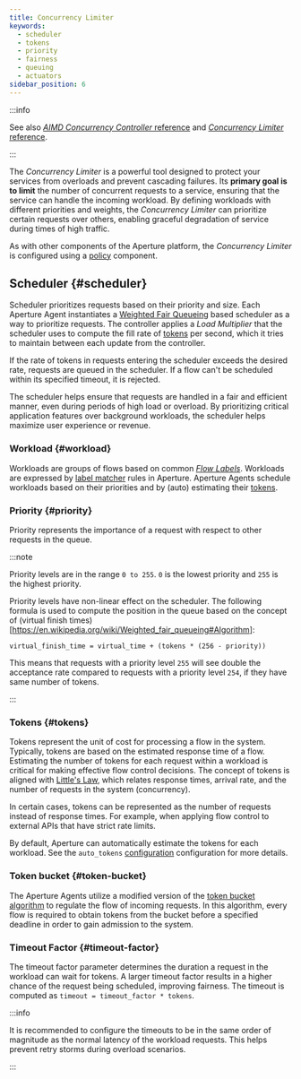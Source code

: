 ```yaml
---
title: Concurrency Limiter
keywords:
  - scheduler
  - tokens
  - priority
  - fairness
  - queuing
  - actuators
sidebar_position: 6
---
```


:::info

See also
[_AIMD Concurrency Controller_ reference](/reference/policies/spec.md#a-i-m-d-concurrency-controller)
and
[_Concurrency Limiter_ reference](/reference/policies/spec.md#concurrency-limiter).

:::

The _Concurrency Limiter_ is a powerful tool designed to protect your services
from overloads and prevent cascading failures. Its **primary goal is to limit**
the number of concurrent requests to a service, ensuring that the service can
handle the incoming workload. By defining workloads with different priorities
and weights, the _Concurrency Limiter_ can prioritize certain requests over
others, enabling graceful degradation of service during times of high traffic.

As with other components of the Aperture platform, the _Concurrency Limiter_ is
configured using a [policy][policies] component.

## Scheduler {#scheduler}

Scheduler prioritizes requests based on their priority and size. Each Aperture
Agent instantiates a
[Weighted Fair Queueing](https://en.wikipedia.org/wiki/Weighted_fair_queueing)
based scheduler as a way to prioritize requests. The controller applies a _Load
Multiplier_ that the scheduler uses to compute the fill rate of
[tokens](#tokens) per second, which it tries to maintain between each update
from the controller.

If the rate of tokens in requests entering the scheduler exceeds the desired
rate, requests are queued in the scheduler. If a flow can't be scheduled within
its specified timeout, it is rejected.

The scheduler helps ensure that requests are handled in a fair and efficient
manner, even during periods of high load or overload. By prioritizing critical
application features over background workloads, the scheduler helps maximize
user experience or revenue.

### Workload {#workload}

Workloads are groups of flows based on common [_Flow Labels_](../flow-label.md).
Workloads are expressed by [label matcher][label-matcher] rules in Aperture.
Aperture Agents schedule workloads based on their priorities and by (auto)
estimating their [tokens](#tokens).

### Priority {#priority}

Priority represents the importance of a request with respect to other requests
in the queue.

:::note

Priority levels are in the range `0 to 255`. `0` is the lowest priority and
`255` is the highest priority.

Priority levels have non-linear effect on the scheduler. The following formula
is used to compute the position in the queue based on the concept of (virtual
finish times)[https://en.wikipedia.org/wiki/Weighted_fair_queueing#Algorithm]:

`virtual_finish_time = virtual_time + (tokens * (256 - priority))`

This means that requests with a priority level `255` will see double the
acceptance rate compared to requests with a priority level `254`, if they have
same number of tokens.

:::

### Tokens {#tokens}

Tokens represent the unit of cost for processing a flow in the system.
Typically, tokens are based on the estimated response time of a flow. Estimating
the number of tokens for each request within a workload is critical for making
effective flow control decisions. The concept of tokens is aligned with
[Little's Law](https://en.wikipedia.org/wiki/Little%27s_law), which relates
response times, arrival rate, and the number of requests in the system
(concurrency).

In certain cases, tokens can be represented as the number of requests instead of
response times. For example, when applying flow control to external APIs that
have strict rate limits.

By default, Aperture can automatically estimate the tokens for each workload.
See the `auto_tokens` [configuration](/reference/policies/spec.md#scheduler)
configuration for more details.

### Token bucket {#token-bucket}

The Aperture Agents utilize a modified version of the
[token bucket algorithm](https://en.wikipedia.org/wiki/Token_bucket) to regulate
the flow of incoming requests. In this algorithm, every flow is required to
obtain tokens from the bucket before a specified deadline in order to gain
admission to the system.

### Timeout Factor {#timeout-factor}

The timeout factor parameter determines the duration a request in the workload
can wait for tokens. A larger timeout factor results in a higher chance of the
request being scheduled, improving fairness. The timeout is computed as
`timeout = timeout_factor * tokens`.

:::info

It is recommended to configure the timeouts to be in the same order of magnitude
as the normal latency of the workload requests. This helps prevent retry storms
during overload scenarios.

:::

[label-matcher]: ../flow-selector.md#label-matcher
[policies]: /concepts/policy/policy.md
